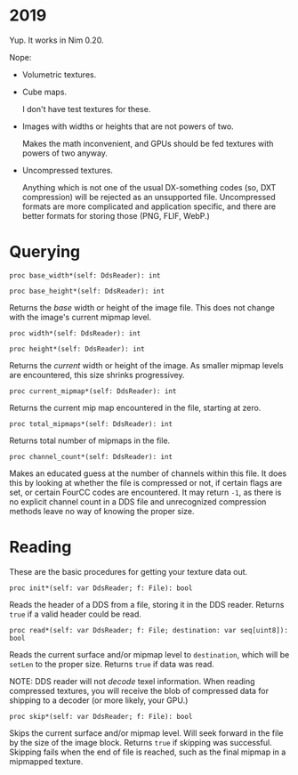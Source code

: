 
# 2019

Yup. It works in Nim 0.20.

Nope:

 - Volumetric textures.
 - Cube maps.

   I don't have test textures for these.

 - Images with widths or heights that are not powers of two.

   Makes the math inconvenient, and GPUs should be fed textures with powers of two anyway.

 - Uncompressed textures.

   Anything which is not one of the usual DX-something codes (so, DXT compression) will be rejected as an unsupported file. Uncompressed formats are more complicated and application specific, and there are better formats for storing those (PNG, FLIF, WebP.)

# Querying

`proc base_width*(self: DdsReader): int`

`proc base_height*(self: DdsReader): int`

Returns the *base* width or height of the image file. This does not change with the image's current mipmap level.

`proc width*(self: DdsReader): int`

`proc height*(self: DdsReader): int`

Returns the *current* width or height of the image. As smaller mipmap levels are encountered, this size shrinks progressivey.

`proc current_mipmap*(self: DdsReader): int`

Returns the current mip map encountered in the file, starting at zero.

`proc total_mipmaps*(self: DdsReader): int`

Returns total number of mipmaps in the file.

`proc channel_count*(self: DdsReader): int`

Makes an educated guess at the number of channels within this file. It does this by looking at whether the file is compressed or not, if certain flags are set, or certain FourCC codes are encountered. It may return `-1`, as there is no explicit channel count in a DDS file and unrecognized compression methods leave no way of knowing the proper size.

# Reading
These are the basic procedures for getting your texture data out.

`proc init*(self: var DdsReader; f: File): bool`

Reads the header of a DDS from a file, storing it in the DDS reader. Returns `true` if a valid header could be read.

`proc read*(self: var DdsReader; f: File; destination: var seq[uint8]): bool`

Reads the current surface and/or mipmap level to `destination`, which will be `setLen` to the proper size. Returns `true` if data was read.

NOTE: DDS reader will not *decode* texel information. When reading compressed textures, you will receive the blob of compressed data for shipping to a decoder (or more likely, your GPU.)

`proc skip*(self: var DdsReader; f: File): bool`

Skips the current surface and/or mipmap level. Will seek forward in the file by the size of the image block. Returns `true` if skipping was successful. Skipping fails when the end of file is reached, such as the final mipmap in a mipmapped texture.
